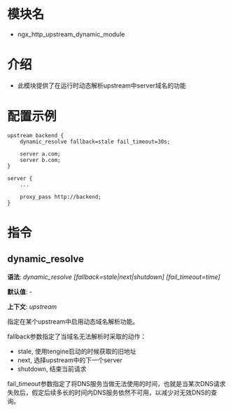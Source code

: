 模块名
=====

* ngx_http_upstream_dynamic_module

介绍
===

* 此模块提供了在运行时动态解析upstream中server域名的功能

配置示例
=======

    upstream backend {
        dynamic_resolve fallback=stale fail_timeout=30s;

        server a.com;
        server b.com;
    }

    server {
        ...

        proxy_pass http://backend;
    }

指令
===

dynamic_resolve
---------------

**语法**: *dynamic_resolve [fallback=stale|next|shutdown] [fail_timeout=time]*

**默认值**: *-*

**上下文**: *upstream*

指定在某个upstream中启用动态域名解析功能。

fallback参数指定了当域名无法解析时采取的动作：

* stale, 使用tengine启动的时候获取的旧地址
* next, 选择upstream中的下一个server
* shutdown, 结束当前请求

fail_timeout参数指定了将DNS服务当做无法使用的时间，也就是当某次DNS请求失败后，假定后续多长的时间内DNS服务依然不可用，以减少对无效DNS的查询。